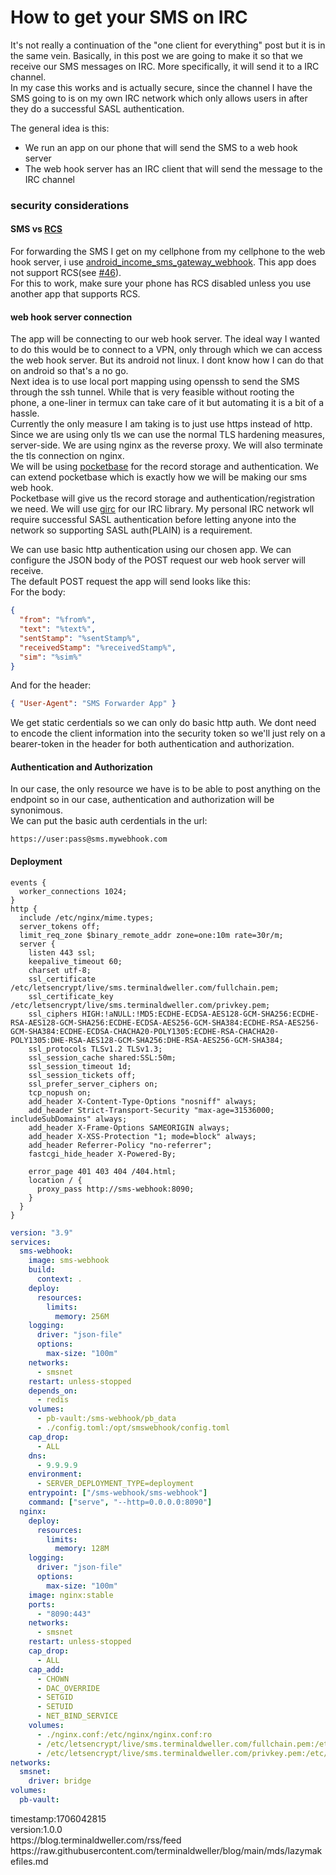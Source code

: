 # How to get your SMS on IRC

It's not really a continuation of the "one client for everything" post but it is in the same vein. Basically, in this post we are going to make it so that we receive our SMS messages on IRC. More specifically, it will send it to a IRC channel.<br/>
In my case this works and is actually secure, since the channel I have the SMS going to is on my own IRC network which only allows users in after they do a successful SASL authentication.<br/>

The general idea is this:

- We run an app on our phone that will send the SMS to a web hook server
- The web hook server has an IRC client that will send the message to the IRC channel

### security considerations

#### SMS vs [RCS](https://en.wikipedia.org/wiki/Rich_Communication_Services)

For forwarding the SMS I get on my cellphone from my cellphone to the web hook server, i use [android_income_sms_gateway_webhook](https://github.com/bogkonstantin/android_income_sms_gateway_webhook). This app does not support RCS(see [#46](https://github.com/bogkonstantin/android_income_sms_gateway_webhook/issues/46)).<br/>
For this to work, make sure your phone has RCS disabled unless you use another app that supports RCS.<br/>

#### web hook server connection

The app will be connecting to our web hook server. The ideal way I wanted to do this would be to connect to a VPN, only through which we can access the web hook server. But its android not linux. I dont know how I can do that on android so that's a no go.<br/>
Next idea is to use local port mapping using openssh to send the SMS through the ssh tunnel. While that is very feasible without rooting the phone, a one-liner in termux can take care of it but automating it is a bit of a hassle.<br/>
Currently the only measure I am taking is to just use https instead of http.<br/>
Since we are using only tls we can use the normal TLS hardening measures, server-side. We are using nginx as the reverse proxy. We will also terminate the tls connection on nginx.<br/>
We will be using [pocketbase](https://github.com/pocketbase/pocketbase) for the record storage and authentication. We can extend pocketbase which is exactly how we will be making our sms web hook.<br/>
Pocketbase will give us the record storage and authentication/registration we need. We will use [girc](https://github.com/lrstanley/girc) for our IRC library. My personal IRC network wll require successful SASL authentication before letting anyone into the network so supporting SASL auth(PLAIN) is a requirement.

We can use basic http authentication using our chosen app. We can configure the JSON body of the POST request our web hook server will receive.<br/>
The default POST request the app will send looks like this:<br/>
For the body:

```json
{
  "from": "%from%",
  "text": "%text%",
  "sentStamp": "%sentStamp%",
  "receivedStamp": "%receivedStamp%",
  "sim": "%sim%"
}
```

And for the header:

```json
{ "User-Agent": "SMS Forwarder App" }
```

We get static cerdentials so we can only do basic http auth. We dont need to encode the client information into the security token so we'll just rely on a bearer-token in the header for both authentication and authorization.<br/>

#### Authentication and Authorization

In our case, the only resource we have is to be able to post anything on the endpoint so in our case, authentication and authorization will be synonimous.<br/>
We can put the basic auth cerdentials in the url:

```
https://user:pass@sms.mywebhook.com
```

#### Deployment

```nginx
events {
  worker_connections 1024;
}
http {
  include /etc/nginx/mime.types;
  server_tokens off;
  limit_req_zone $binary_remote_addr zone=one:10m rate=30r/m;
  server {
    listen 443 ssl;
    keepalive_timeout 60;
    charset utf-8;
    ssl_certificate /etc/letsencrypt/live/sms.terminaldweller.com/fullchain.pem;
    ssl_certificate_key /etc/letsencrypt/live/sms.terminaldweller.com/privkey.pem;
    ssl_ciphers HIGH:!aNULL:!MD5:ECDHE-ECDSA-AES128-GCM-SHA256:ECDHE-RSA-AES128-GCM-SHA256:ECDHE-ECDSA-AES256-GCM-SHA384:ECDHE-RSA-AES256-GCM-SHA384:ECDHE-ECDSA-CHACHA20-POLY1305:ECDHE-RSA-CHACHA20-POLY1305:DHE-RSA-AES128-GCM-SHA256:DHE-RSA-AES256-GCM-SHA384;
    ssl_protocols TLSv1.2 TLSv1.3;
    ssl_session_cache shared:SSL:50m;
    ssl_session_timeout 1d;
    ssl_session_tickets off;
    ssl_prefer_server_ciphers on;
    tcp_nopush on;
    add_header X-Content-Type-Options "nosniff" always;
    add_header Strict-Transport-Security "max-age=31536000; includeSubDomains" always;
    add_header X-Frame-Options SAMEORIGIN always;
    add_header X-XSS-Protection "1; mode=block" always;
    add_header Referrer-Policy "no-referrer";
    fastcgi_hide_header X-Powered-By;

    error_page 401 403 404 /404.html;
    location / {
      proxy_pass http://sms-webhook:8090;
    }
  }
}
```

```yaml
version: "3.9"
services:
  sms-webhook:
    image: sms-webhook
    build:
      context: .
    deploy:
      resources:
        limits:
          memory: 256M
    logging:
      driver: "json-file"
      options:
        max-size: "100m"
    networks:
      - smsnet
    restart: unless-stopped
    depends_on:
      - redis
    volumes:
      - pb-vault:/sms-webhook/pb_data
      - ./config.toml:/opt/smswebhook/config.toml
    cap_drop:
      - ALL
    dns:
      - 9.9.9.9
    environment:
      - SERVER_DEPLOYMENT_TYPE=deployment
    entrypoint: ["/sms-webhook/sms-webhook"]
    command: ["serve", "--http=0.0.0.0:8090"]
  nginx:
    deploy:
      resources:
        limits:
          memory: 128M
    logging:
      driver: "json-file"
      options:
        max-size: "100m"
    image: nginx:stable
    ports:
      - "8090:443"
    networks:
      - smsnet
    restart: unless-stopped
    cap_drop:
      - ALL
    cap_add:
      - CHOWN
      - DAC_OVERRIDE
      - SETGID
      - SETUID
      - NET_BIND_SERVICE
    volumes:
      - ./nginx.conf:/etc/nginx/nginx.conf:ro
      - /etc/letsencrypt/live/sms.terminaldweller.com/fullchain.pem:/etc/letsencrypt/live/sms.terminaldweller.com/fullchain.pem:ro
      - /etc/letsencrypt/live/sms.terminaldweller.com/privkey.pem:/etc/letsencrypt/live/sms.terminaldweller.com/privkey.pem:ro
networks:
  smsnet:
    driver: bridge
volumes:
  pb-vault:
```

<p>
  <div class="timestamp">timestamp:1706042815</div>
  <div class="version">version:1.0.0</div>
  <div class="rsslink">https://blog.terminaldweller.com/rss/feed</div>
  <div class="originalurl">https://raw.githubusercontent.com/terminaldweller/blog/main/mds/lazymakefiles.md</div>
</p>
<br>
